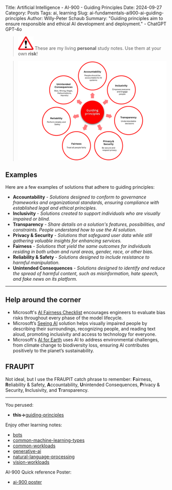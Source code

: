 Title: Artificial Intelligence - AI-900 - Guiding Principles
Date: 2024-09-27
Category: Posts 
Tags: ai, learning
Slug: ai-fundamentals-ai900-ai-guiding-principles
Author: Willy-Peter Schaub
Summary: "Guiding principles aim to ensure responsible and ethical AI development and deployment." - ChatGPT GPT-4o

>
>![alert](../images/alert-tiny.png)
>These are my living **personal** study notes. Use them at your own **risk**!
>

> ![guiding-principles](../images/ai-fundamentals-ai900-guiding-principles.png) 

## Examples

Here are a few examples of solutions that adhere to guiding principles:

- **Accountability** - _Solutions designed to conform to governance frameworks and organizational standards, ensuring compliance with established legal and ethical principles._
- **Inclusivity** - _Solutions created to support individuals who are visually impaired or blind._
- **Transparency** - _Share details on a solution's features, possibilities, and constraints. People understand how to use the AI solution._
- **Privacy & Security** - _Solutions that safeguard user data while still gathering valuable insights for enhancing services._
- **Fairness** - _Solutions that yield the same outcomes for individuals residing in both urban and rural areas, gender, race, or other bias._
- **Reliability & Safety** - _Solutions designed to include resistance to harmful manipulation._
- **Unintended Consequences** - _Solutions designed to identify and reduce the spread of harmful content, such as misinformation, hate speech, and fake news on its platform._

---

## Help around the corner

- Microsoft's [AI Fairness Checklist](https://www.microsoft.com/en-us/research/project/ai-fairness-checklist/?msockid=00c538c26eda63c107f52ca16fce622e) encourages engineers to evaluate bias risks throughout every phase of the model lifecycle.
- Microsoft’s [Seeing AI](https://www.microsoft.com/en-us/garage/wall-of-fame/seeing-ai/?msockid=00c538c26eda63c107f52ca16fce622e) solution helps visually impaired people by describing their surroundings, recognizing people, and reading text aloud, promoting inclusivity and access to technology for everyone.
- Microsoft's [AI for Earth](https://news.microsoft.com/apac/features/ai-for-earth-helping-save-the-planet-with-data-science/?msockid=00c538c26eda63c107f52ca16fce622e) uses AI to address environmental challenges, from climate change to biodiversity loss, ensuring AI contributes positively to the planet’s sustainability.

## FRAUPIT

Not ideal, but I use the FRAUPIT catch phrase to remember: **F**airness, **R**eliability & Safety, **A**ccountability, **U**nintended Consequences, **P**rivacy & Security, **I**nclusivity, and **T**ransparency.

---

You perused:

- **this->**[guiding-principles](/ai-fundamentals-ai900-ai-guiding-principles.html)

Enjoy other learning notes:

- [bots](/ai-fundamentals-ai900-bots.html)
- [common-machine-learning-types](/ai-fundamentals-ai900-common-machine-learning-types.html)
- [common-workloads](/ai-fundamentals-ai900-common-workloads.html)
- [generative-ai](/ai-fundamentals-ai900-generative-ai.html)
- [natural-language-processing](/ai-fundamentals-ai900-natural-language-processing.html)
- [vision-workloads](/ai-fundamentals-ai900-vision-workloads.html)

AI-900 Quick reference Poster:

- [ai-900 poster](/ai-fundamentals-ai900-poster.html)

